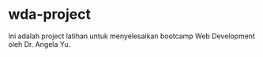 # wda-project
Ini adalah project latihan untuk menyelesaikan bootcamp Web Development oleh Dr. Angela Yu.
